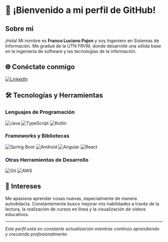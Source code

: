 # 👋 ¡Bienvenido a mi perfil de GitHub!

## Sobre mí
¡Hola! Mi nombre es **Franco Luciano Pajon** y soy Ingeniero en Sistemas de Información. Me gradué de la UTN FRVM, donde desarrollé una sólida base en la ingeniería de software y las tecnologías de la información.

## 🌐 Conéctate conmigo
[![LinkedIn](https://img.shields.io/badge/LinkedIn-0077B5?style=for-the-badge&logo=linkedin&logoColor=white)](https://www.linkedin.com/in/franco-pajon-2466a5172)

## 🛠️ Tecnologías y Herramientas

### Lenguajes de Programación
![Java](https://img.shields.io/badge/Java-ED8B00?style=for-the-badge&logo=java&logoColor=white)
![TypeScript](https://img.shields.io/badge/TypeScript-007ACC?style=for-the-badge&logo=typescript&logoColor=white)
![Kotlin](https://img.shields.io/badge/Kotlin-0095D5?style=for-the-badge&logo=kotlin&logoColor=white)

### Frameworks y Bibliotecas
![Spring Boot](https://img.shields.io/badge/Spring_Boot-6DB33F?style=for-the-badge&logo=spring-boot&logoColor=white)
![Android](https://img.shields.io/badge/Android-3DDC84?style=for-the-badge&logo=android&logoColor=white)
![Angular](https://img.shields.io/badge/Angular-DD0031?style=for-the-badge&logo=angular&logoColor=white)
![React](https://img.shields.io/badge/React-20232A?style=for-the-badge&logo=react&logoColor=61DAFB)

### Otras Herramientas de Desarrollo
![Git](https://img.shields.io/badge/Git-F05032?style=for-the-badge&logo=git&logoColor=white)
![AWS](https://img.shields.io/badge/AWS-232F3E?style=for-the-badge&logo=amazon-aws&logoColor=white)

## 🌱 Intereses
Me apasiona aprender cosas nuevas, especialmente de manera autodidacta. Constantemente busco mejorar mis habilidades a través de la lectura, la realización de cursos en línea y la visualización de videos educativos.

---

*Este perfil está en constante actualización mientras continúo aprendiendo y creciendo profesionalmente.*

<!---
flpajon/flpajon is a ✨ special ✨ repository because its `README.md` (this file) appears on your GitHub profile.
You can click the Preview link to take a look at your changes.
--->

